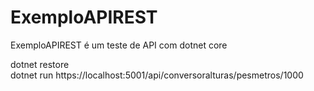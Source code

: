 # ExemploAPIREST
ExemploAPIREST é um teste de API com dotnet core

dotnet restore               
dotnet run
https://localhost:5001/api/conversoralturas/pesmetros/1000
